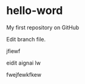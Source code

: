 # hello-word
My first repository on GitHub

Edit branch file.

jfiewf 

eidit aignai lw

fwejfewkfkew
